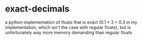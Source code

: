 # exact-decimals
a python implementation of floats that is exact (0.1 * 3 = 0.3 in my implementation, which isn't the case with regular floats), but is unfortunately way more memory demanding than regular floats